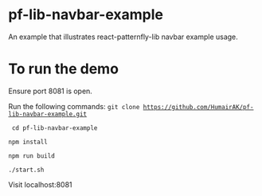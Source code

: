 # pf-lib-navbar-example
An example that illustrates react-patternfly-lib navbar example usage. 

# To run the demo
Ensure port 8081 is open.

Run the following commands:
<code>git clone https://github.com/HumairAK/pf-lib-navbar-example.git</code>

<code> cd pf-lib-navbar-example</code>

<code>npm install</code>

<code>npm run build</code>

<code>./start.sh</code>

Visit localhost:8081
